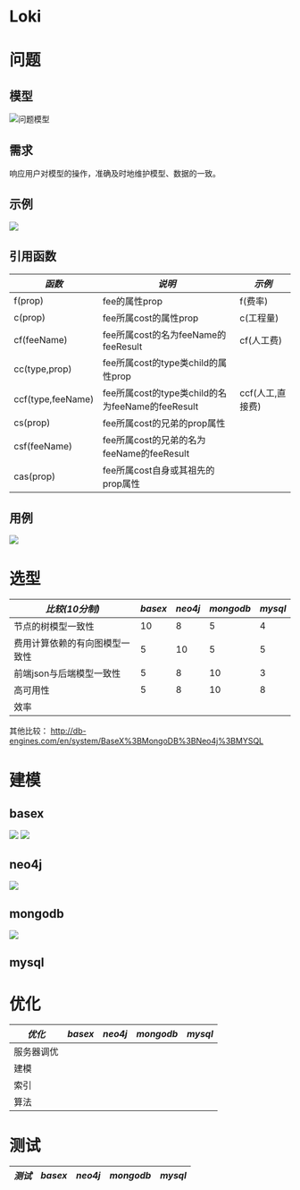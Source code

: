 Loki
====
# 问题
## 模型
![问题模型](doc/qm.png)
## 需求
响应用户对模型的操作，准确及时地维护模型、数据的一致。
## 示例
![](doc/qm2.png)
## 引用函数
| *函数* | *说明* | *示例* | 
|-------|---------|--------- |
|f(prop)|fee的属性prop |f(费率) |
|c(prop)|fee所属cost的属性prop|c(工程量)|
|cf(feeName)|fee所属cost的名为feeName的feeResult|cf(人工费)|
|cc(type,prop)|fee所属cost的type类child的属性prop | |
|ccf(type,feeName)|fee所属cost的type类child的名为feeName的feeResult |ccf(人工,直接费)|
|cs(prop)|fee所属cost的兄弟的prop属性 | |
|csf(feeName)|fee所属cost的兄弟的名为feeName的feeResult | |
|cas(prop)|fee所属cost自身或其祖先的prop属性 | |

## 用例
![](doc/usecases.png)
# 选型
| *比较(10分制)* | *basex* | *neo4j* | *mongodb* | *mysql*|
|-------|---------|--------- |-----------|-------|
| 节点的树模型一致性 | 10 | 8 | 5 | 4|
| 费用计算依赖的有向图模型一致性 | 5 | 10 | 5 | 5|
| 前端json与后端模型一致性 | 5 | 8 | 10 |3 |
| 高可用性 | 5 | 8 | 10 |8 |
| 效率| | | | |

其他比较： http://db-engines.com/en/system/BaseX%3BMongoDB%3BNeo4j%3BMYSQL


# 建模
## basex
![](doc/cost.png) ![](doc/fee.png)
## neo4j
![](doc/neo.png)
## mongodb
![](doc/mongo.png)
## mysql

# 优化
| *优化* | *basex* | *neo4j* | *mongodb* | *mysql*|
|-------|---------|--------- |-----------|-------|
|服务器调优| | | | |
|建模| | | | |
|索引| | | | |
|算法| | | | |

# 测试
| *测试* | *basex* | *neo4j* | *mongodb* | *mysql*|
|-------|---------|--------- |-----------|-------|

